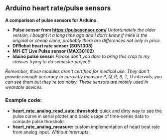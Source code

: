 ## Arduino heart rate/pulse sensors
**A comparison of pulse sensors for Arduino.**
- **Pulse sensor from https://pulsesensor.com/** *Unfortunately the older version, I bought it a long time ago and I don't know if mine is the original or cheap clone, probably there are differences not only in price.*
- **DFRobot heart rate sensor (SON1303)**
- **MH-ET Live Pulse sensor (MAX30102)**
- **Iduino pulse sensor** *Please don't you dare to bring this crap to my classes trying to do semester project!*

*Remember, these modules aren't certified for medical use. They don't provide enough accuracy to correctly measure P, Q, R, S, T, U intervals, you can see them but they're too noisy. These sensors are mostly used in wearable devices.*

### Example code:
- **heart_rate_analog_read_auto_threshold:** quick and dirty way to see the pulse curve in serial plotter and basic usage of time-series data to compute pulse threshold.
- **heart_rate_analog_measure:** custom implementation of heart beat rate from analog input. *Without interrupts.*